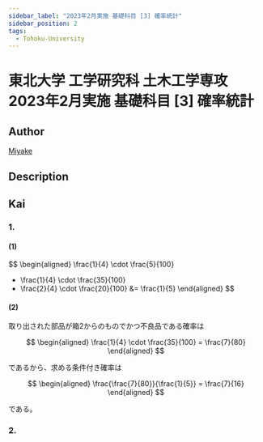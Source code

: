 ```yaml
---
sidebar_label: "2023年2月実施 基礎科目 [3] 確率統計"
sidebar_position: 2
tags:
  - Tohoku-University
---
```

# 東北大学 工学研究科 土木工学専攻 2023年2月実施 基礎科目 \[3\] 確率統計

## **Author**
[Miyake](https://miyake.github.io/exams/index.html)

## **Description**

## **Kai**
### 1.
#### (1)

$$
\begin{aligned}
\frac{1}{4} \cdot \frac{5}{100}
+ \frac{1}{4} \cdot \frac{35}{100}
+ \frac{2}{4} \cdot \frac{20}{100}
&= \frac{1}{5}
\end{aligned}
$$

#### (2)
取り出された部品が箱2からのものでかつ不良品である確率は

$$
\begin{aligned}
\frac{1}{4} \cdot \frac{35}{100} = \frac{7}{80}
\end{aligned}
$$

であるから、求める条件付き確率は

$$
\begin{aligned}
\frac{\frac{7}{80}}{\frac{1}{5}} = \frac{7}{16}
\end{aligned}
$$

である。

### 2.